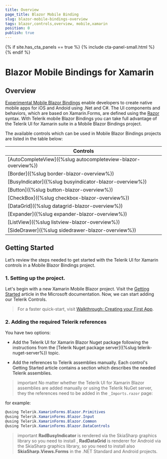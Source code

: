 ```yaml
---
title: Overview
page_title: Blazor Mobile Binding
slug: blazor-mobile-bindings-overview
tags: blazor,controls,overview, mobile,xamarin
position: 0
publish: true
---
```


{% if site.has_cta_panels == true %}
{% include cta-panel-small.html %}
{% endif %}

# Blazor Mobile Bindings for Xamarin

## Overview

[Experimental Mobile Blazor Bindings](https://docs.microsoft.com/en-us/mobile-blazor-bindings/) enable developers to create native mobile apps for iOS and Andoid using .Net and C#. The UI components and behaviors, which are based on Xamarin.Forms, are defined using the [Razor](https://docs.microsoft.com/en-us/aspnet/core/mvc/views/razor?view=aspnetcore-3.1) syntax. 
With Telerik mobile Blazor Bindings you can take full advantage of the Telerik UI for Xamarin suite in a Mobile Blazor Bindings project. 

The available controls which can be used in Mobile Blazor Bindings projects are listed in the table below: 

| Controls |
| -------- |
| [AutoCompleteView]({%slug autocompleteview-blazor-overview%}) |
| [Border]({%slug border-blazor-overview%}) |
| [BusyIndicator]({%slug busyindicator-blazor-overview%}) |
| [Button]({%slug button-blazor-overview%}) |
| [CheckBox]({%slug checkbox-blazor-overview%}) |
| [DataGrid]({%slug datagrid-blazor-overview%}) |
| [Expander]({%slug expander-blazor-overview%}) |
| [ListView]({%slug listview-blazor-overview%}) |
| [SideDrawer]({%slug sidedrawer-blazor-overview%}) |

## Getting Started

Let’s review the steps needed to get started with the Telerik UI for Xamarin controls in a Mobile Blazor Bindings project.

### 1. Setting up the project.

Let's begin with a new Xamarin Mobile Blazor project. Visit the [Getting Started](https://docs.microsoft.com/en-us/mobile-blazor-bindings/get-started) article in the Microsoft documentation. Now, we can start adding our Telerik Controls.

> For a faster quick-start, visit [Walkthrough: Creating your First App](https://docs.microsoft.com/en-us/mobile-blazor-bindings/walkthroughs/build-first-app).

### 2. Adding the required Telerik references

You have two options:

*	Add the Telerik UI for Xamarin Blazor Nuget package following the instructions from the [Telerik Nuget package server]({%slug telerik-nuget-server%}) topic.

*	Add the references to Telerik assemblies manually. Each control's Getting Started article contains a section which describes the needed Telerik assemblies.

>important No matter whether the Telerik UI for Xamarin Blazor assemblies are added manually or using the Telerik NuGet server, they  the references need to be added in the `_Imports.razor` page:

for example: 

```C#
@using Telerik.XamarinForms.Blazor.Primitives
@using Telerik.XamarinForms.Blazor.Input
@using Telerik.XamarinForms.Blazor.Common
@using Telerik.XamarinForms.Blazor.DataControls
```

>important **RadBusyIndicator** is rendered via the SkiaSharp graphics library so you need to install , **RadDataGrid** is renderer for Android via the SkiaSharp graphics library, so you need to install also **SkiaSharp.Views.Forms** in the .NET Standard and Android projects.

